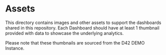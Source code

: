 # Assets

This directory contains images and other assets to support the dashboards shared in this repository. Each Dashboard should have at least 1 thumbnail provided with data to showcase the underlying analytics.

Please note that these thumbnails are sourced from the D42 DEMO Instance.

